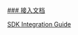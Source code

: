 [### 接入文档](https://github.com/zplayads/PlayableAdMobDemo-android/blob/master/README-CN.md)

[SDK Integration Guide](https://github.com/zplayads/PlayableAdMobDemo-android/blob/master/README-EN.md)
